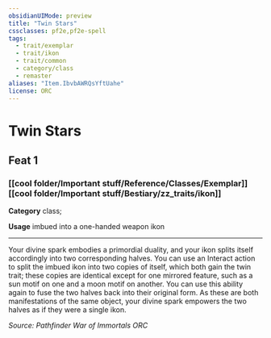```yaml
---
obsidianUIMode: preview
title: "Twin Stars"
cssclasses: pf2e,pf2e-spell
tags:
  - trait/exemplar
  - trait/ikon
  - trait/common
  - category/class
  - remaster
aliases: "Item.IbvbAWRQsYftUahe"
license: ORC
---
```

# Twin Stars
## Feat 1
### [[cool folder/Important stuff/Reference/Classes/Exemplar]][[cool folder/Important stuff/Bestiary/zz_traits/ikon]]

**Category** class; 




**Usage** imbued into a one-handed weapon ikon

* * *

Your divine spark embodies a primordial duality, and your ikon splits itself accordingly into two corresponding halves. You can use an Interact action to split the imbued ikon into two copies of itself, which both gain the twin trait; these copies are identical except for one mirrored feature, such as a sun motif on one and a moon motif on another. You can use this ability again to fuse the two halves back into their original form. As these are both manifestations of the same object, your divine spark empowers the two halves as if they were a single ikon.

*Source: Pathfinder War of Immortals*
*ORC*